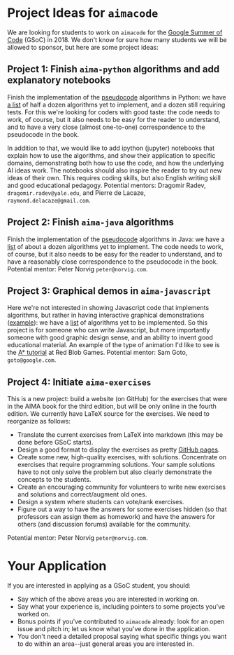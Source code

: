 # Project Ideas for `aimacode`


We are looking for students to work on `aimacode` for the [Google Summer of Code](https://summerofcode.withgoogle.com) (GSoC) in 2018. We don't know for sure how many students we will be allowed to sponsor, but here are some project ideas:

## Project 1: Finish `aima-python` algorithms and add explanatory notebooks

Finish the implementation of the [pseudocode](https://github.com/aimacode/aima-pseudocode) algorithms in Python: we have [a list](https://github.com/aimacode/aima-python/blob/master/README.md) of half a dozen algorithms yet to implement, and a dozen still requiring tests. For this we're looking for coders with good taste: the code needs to work, of course, but it also needs to be easy for the reader to understand, and to have a very close (almost one-to-one) correspondence to the pseudocode in the book.

In addition to that, we would like to add ipython (jupyter) notebooks that explain how to use the algorithms, and show their application to specific domains, demonstrating both how to use the code, and how the underlying AI ideas work. The notebooks should also inspire the reader to try out new ideas of their own. This requires coding skills, but also English writing skill and good educational pedagogy. Potential mentors: Dragomir Radev, `dragomir.radev@yale.edu`, and
Pierre de Lacaze, `raymond.delacaze@gmail.com`.

## Project 2: Finish `aima-java` algorithms

Finish the implementation of the [pseudocode](https://github.com/aimacode/aima-pseudocode) algorithms in Java: we have a [list](https://github.com/aimacode/aima-java#index-of-implemented-algorithms) of about a dozen algorithms yet to implement.
The code needs to work, of course, but it also needs to be easy for the reader to understand, and to have a reasonably close correspondence to the pseudocode in the book. Potential mentor: Peter Norvig `peter@norvig.com`.

## Project 3: Graphical demos in `aima-javascript`

Here we're not interested in showing Javascript code that implements algorithms, but rather in having interactive graphical demonstrations ([example](http://aimacode.github.io/aima-javascript/3-Solving-Problems-By-Searching/)): we have a [list](https://github.com/aimacode/aima-javascript/wiki/How-to-Contribute) of algorithms yet to be implemented. So this project is for someone who can write Javascript, but more importantly someone with good graphic design sense, and an ability to invent good educational material. An example of the type of animation I'd like to see is the [A* tutorial](https://www.redblobgames.com/pathfinding/a-star/introduction.html) at Red Blob Games. Potential mentor: Sam Goto, `goto@google.com`.

## Project 4: Initiate `aima-exercises`

This is a new project: build a website (on GitHub) for the exercises that were in the AIMA book for the third edition, but will be only online in the fourth edition. We currently have LaTeX source for the exercises. We need to reorganize as follows:

- Translate the current exercises from LaTeX into markdown (this may be done before GSoC starts).
- Design a good format to display the exercises as pretty [GitHub pages](https://pages.github.com/).
- Create some new, high-quality exercises, with solutions. Concentrate on exercises that require programming solutions.
Your sample solutions have to not only solve the problem but also clearly demonstrate the concepts to the students.
- Create an encouraging community for volunteers to write new exercises and solutions and correct/augment old ones.
- Design a system where students can vote/rank exercises.
- Figure out a way to have the answers for some exercises hidden (so that professors can assign them as homework) and have the answers for others (and discussion forums) available for the community.

Potential mentor: Peter Norvig `peter@norvig.com`.


# Your Application

If you are interested in applying as a GSoC student, you should:
- Say which of the above areas you are interested in working on.
- Say what your experience is, including pointers to some projects you've worked on.
- Bonus points if you've contributed to `aimacode` already: look for an open issue and pitch in; let us know what you've done in the application.
- You don't need a detailed proposal saying what specific things you want to do within an area--just general areas you are interested in.

